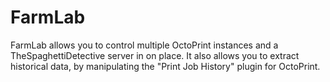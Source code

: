 # FarmLab
FarmLab allows you to control multiple OctoPrint instances and a TheSpaghettiDetective server in on place. It also allows you to extract historical data, by manipulating the "Print Job History" plugin for OctoPrint.
